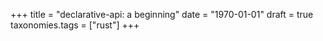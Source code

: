 +++
title = "declarative-api: a beginning"
date = "1970-01-01"
draft = true
taxonomies.tags = ["rust"]
+++

<!-- more -->
